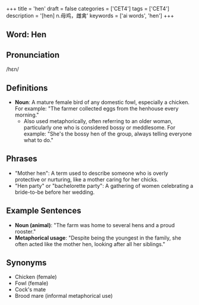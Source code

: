 +++
title = 'hen'
draft = false
categories = ['CET4']
tags = ['CET4']
description = '[hen] n.母鸡，雌禽'
keywords = ['ai words', 'hen']
+++

## Word: Hen

## Pronunciation
/hɛn/

## Definitions
- **Noun**: A mature female bird of any domestic fowl, especially a chicken. For example: "The farmer collected eggs from the henhouse every morning."
  - Also used metaphorically, often referring to an older woman, particularly one who is considered bossy or meddlesome. For example: "She's the bossy hen of the group, always telling everyone what to do."

## Phrases
- "Mother hen": A term used to describe someone who is overly protective or nurturing, like a mother caring for her chicks.
- "Hen party" or "bachelorette party": A gathering of women celebrating a bride-to-be before her wedding.
  
## Example Sentences
- **Noun (animal)**: "The farm was home to several hens and a proud rooster."
- **Metaphorical usage**: "Despite being the youngest in the family, she often acted like the mother hen, looking after all her siblings."

## Synonyms
- Chicken (female)
- Fowl (female)
- Cock's mate
- Brood mare (informal metaphorical use)
